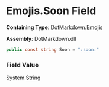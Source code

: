 # Emojis\.Soon Field

**Containing Type**: [DotMarkdown](../../README.md)\.[Emojis](../README.md)

**Assembly**: DotMarkdown\.dll

```csharp
public const string Soon = ":soon:"
```

### Field Value

System\.[String](https://docs.microsoft.com/en-us/dotnet/api/system.string)